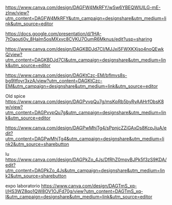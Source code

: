 https://www.canva.com/design/DAGFW4MkRFY/wSw6YBEQWlUILG-mE-zInw/view?utm_content=DAGFW4MkRFY&utm_campaign=designshare&utm_medium=link&utm_source=editor


https://docs.google.com/presentation/d/1HA-7tOaouti0v_8Halm5osMXxvc8CVKU7OumR6Mknus/edit?usp=sharing



https://www.canva.com/design/DAGKBDJd7CI/MJJxi5FWXKXjso4noQEwkQ/view?utm_content=DAGKBDJd7CI&utm_campaign=designshare&utm_medium=link&utm_source=editor


https://www.canva.com/design/DAGKtCzc-EM/bflmvs8s-bg9ltfoyr3xzA/view?utm_content=DAGKtCzc-EM&utm_campaign=designshare&utm_medium=link&utm_source=editor


Old spice https://www.canva.com/design/DAGPvvpQu7g/msKpRb5byRyAAHrfObsK8w/view?utm_content=DAGPvvpQu7g&utm_campaign=designshare&utm_medium=link&utm_source=editor


https://www.canva.com/design/DAGPwMhjTg4/sPpnjcZZiGAxDs8KcpJjuA/edit?utm_content=DAGPwMhjTg4&utm_campaign=designshare&utm_medium=link2&utm_source=sharebutton

lu
https://www.canva.com/design/DAGPkZo_4Js/DfRhZ0mpvBJPk5f3zS9KDA/edit?utm_content=DAGPkZo_4Js&utm_campaign=designshare&utm_medium=link2&utm_source=sharebutton


expo laboratorio 
https://www.canva.com/design/DAGTmS_xq-I/HS3WZ8qo1QW8OV1OJFd70g/view?utm_content=DAGTmS_xq-I&utm_campaign=designshare&utm_medium=link&utm_source=editor

